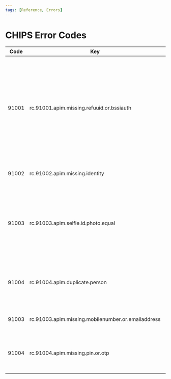 ```yaml
---
tags: [Reference, Errors]
---
```


# CHIPS Error Codes

| Code | Key | Description | Resolution |
|--- |--- |--- | --- |
|91001| rc.91001.apim.missing.refuuid.or.bssiauth | Register person requires merchant UUID as referrer UUID or BSSI Authentication with SSI UUID as username | If you are integrating as a Subscribed Service Intermediary, please use [Basic Subscribed Service Intermediary (BSSI)][chips-auth-bssi] when calling the [POST /chips/register/person][chips-api-post-register-person] endpoint. If integrating as a Merchant Referrer, please specify your [Merchant UUID][chips-mib-merchantuuid] in the *referrerUuid* field in the payload to [POST /chips/register/person][chips-api-post-register-person]. |
| 91002 | rc.91002.apim.missing.identity |Register person requires identity node | Add identity node to [POST /chips/register/person][chips-api-post-register-person] |
| 91003 | rc.91003.apim.selfie.id.photo.equal | $.photo must be a selfie and $.identity.photo must be a photo of your id book / id card. | The two photos sent in the [POST /chips/register/person][chips-api-post-register-person] call should be a selfie and a photo of the id card/book. This is in order to do validations against Home Affairs and face matches between the user and the id card/book) |
| 91004 | rc.91004.apim.duplicate.person | Person with same ID Number or Mobile Number has already been registered | |
| 91003 | rc.91003.apim.missing.mobilenumber.or.emailaddress | Requires mobileNumber or emailAddress | Add mobileNumber or emailAddress to the payload for [POST /chips/auth/pin/otp][chips-api-post-auth-pin-otp] |
| 91004 | rc.91004.apim.missing.pin.or.otp | Requires PIN and OTP | Add pin and otp to the payload for [POST /chips/auth/pin][chips-api-post-auth-pin]. The otp is obtained with [POST /chips/auth/pin/otp][chips-api-post-auth-pin] |


[chips-auth-bssi]: ../1-CHIPS-Authorization/20-CHIPS-Basic-Subscribed-Service-Intermediary-Authentication.md
[chips-api-post-register-person]: ../../reference/sandbox-chips-register/swagger.json/paths/~1person/post
[chips-mib-merchantuuid]: ./
[chips-api-post-register-person]: ./
[chips-api-post-auth-pin-otp]: ./
[chips-api-post-auth-pin]: ./